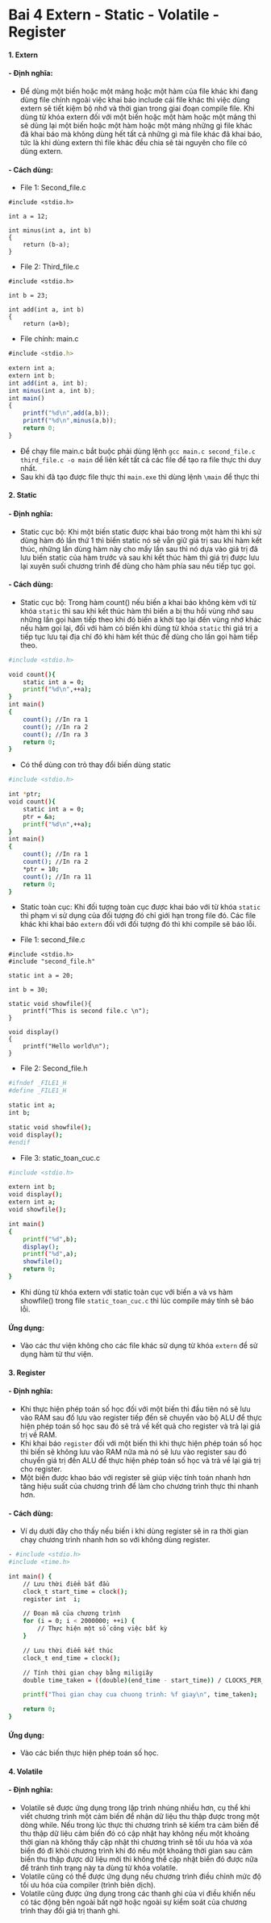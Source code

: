 
# Bai 4 Extern - Static - Volatile - Register
#### 1. Extern
#### - Định nghĩa:
- Để dùng một biến hoặc một mảng hoặc một hàm của file khác khi đang dùng file chính ngoài việc khai báo include cái file khác thì việc dùng extern sẽ tiết kiệm bộ nhớ và thời gian trong giai đoạn compile file. Khi dùng từ khóa extern đối với một biến hoặc một hàm hoặc một mảng thì sẽ dùng lại một biến hoặc một hàm hoặc một mảng những gì file khác đã khai báo mà không dùng hết tất cả những gì mà file khác đã khai báo, tức là khi dùng extern thì file khác đều chia sẽ tài nguyên cho file có dùng extern.
#### - Cách dùng:
- File 1: Second_file.c
```javascripst 
#include <stdio.h>

int a = 12;

int minus(int a, int b)
{
    return (b-a);
}

```
- File 2: Third_file.c
```javascripst 
#include <stdio.h>

int b = 23;

int add(int a, int b)
{
    return (a+b);
```
- File chính: main.c
```javascript
#include <stdio.h>

extern int a;
extern int b;
int add(int a, int b);
int minus(int a, int b);
int main()
{
    printf("%d\n",add(a,b));
    printf("%d\n",minus(a,b));
    return 0;
}
```
- Để chạy file main.c bắt buộc phải dùng lệnh `gcc main.c second_file.c third_file.c -o main` dể liên kết tất cả các file để tạo ra file thực thi duy nhất.
- Sau khi đã tạo được file thực thi `main.exe` thì dùng lệnh `\main` để thực thi
#### 2. Static
#### - Định nghĩa:
- Static cục bộ: Khi một biến static được khai báo trong một hàm thì khi sử dùng hàm đó lần thứ 1 thì biến static nó sẽ vẫn giữ giá trị sau khi hàm kết thúc, những lần dùng hàm này cho mấy lần sau thì nó dựa vào giá trị đã lưu biến static của hàm trước và sau khi kết thúc hàm thì giá trị được lưu lại xuyên suối chương trình để dùng cho hàm phía sau nếu tiếp tục gọi.  
#### - Cách dùng:
- Static cục bộ: Trong hàm count() nếu biến a khai báo không kèm với từ khóa `static` thì sau khi kết thúc hàm thì biến a bị thu hồi vùng nhớ sau những lần gọi hàm tiếp theo khi đó biến a khởi tạo lại đến vùng nhớ khác nếu hàm gọi lại, đối với hàm có biến khi dùng từ khóa `static` thì giá trị a tiếp tục lưu tại địa chỉ đó khi hàm kết thúc để dùng cho lần gọi hàm tiếp theo. 
```bash
#include <stdio.h>

void count(){
    static int a = 0;
    printf("%d\n",++a);
}
int main()
{
    count(); //In ra 1
    count(); //In ra 2
    count(); //In ra 3
    return 0;
}
```
- Có thể dùng con trỏ thay đổi biến dùng static
```bash
#include <stdio.h>

int *ptr;
void count(){
    static int a = 0;
    ptr = &a;
    printf("%d\n",++a);
}
int main()
{
    count(); //In ra 1
    count(); //In ra 2
    *ptr = 10;
    count(); //In ra 11
    return 0;
}
```
- Static toàn cục: Khi đối tượng toàn cục được khai báo với từ khóa `static` thì phạm vi sử dụng của đối tượng đó chỉ giới hạn trong file đó. Các file khác khi khai báo `extern` đối với đối tượng đó thì khi compile sẽ báo lỗi.

- File 1: second_file.c
```javasript
#include <stdio.h>
#include "second_file.h"

static int a = 20;

int b = 30;

static void showfile(){
    printf("This is second file.c \n");
}

void display()
{
    printf("Hello world\n");
}
```
- File 2: Second_file.h
```bash
#ifndef _FILE1_H
#define _FILE1_H

static int a;
int b;

static void showfile();
void display();
#endif
```
- File 3: static_toan_cuc.c
```bash
#include <stdio.h>

extern int b;
void display();
extern int a;
void showfile();

int main()
{
    printf("%d",b);
    display();
    printf("%d",a);
    showfile();
    return 0;
}
```
- Khi dùng từ khóa extern với static toàn cục với biến a và vs hàm showfile() trong file `static_toan_cuc.c` thì lúc compile máy tính sẽ báo lỗi.
#### Ứng dụng:
- Vào các thư viện không cho các file khác sử dụng từ khóa `extern` để sử dụng hàm từ thư viện.
#### 3. Register
#### - Định nghĩa:
- Khi thực hiện phép toán số học đối với một biến thì đầu tiên nó sẽ lưu vào RAM sau đố lưu vào register tiếp đến sẽ chuyển vào bộ ALU để thực hiện phép toán số học sau đó sẽ trả về kết quả cho register và trả lại giá trị về RAM.
- Khi khai báo `register` đối với một biến thì khi thực hiện phép toán số học thì biến sẽ không lưu vào RAM nữa mà nó sẽ lưu vào register sau đó chuyển giá trị đến ALU để thực hiện phép toán số học và trả về lại giá trị cho register.
- Một biến được khao báo với register sẽ giúp việc tính toán nhanh hơn tăng hiệu suất của chương trình để làm cho chương trình thực thi nhanh hơn.
#### - Cách dùng:
- Ví dụ dưới đây cho thấy nếu biến i khi dùng register sẽ in ra thời gian chạy chương trình nhanh hơn so với không dùng register.
```bash
- #include <stdio.h>
#include <time.h>

int main() {
    // Lưu thời điểm bắt đầu
    clock_t start_time = clock();
    register int  i;

    // Đoạn mã của chương trình
    for (i = 0; i < 2000000; ++i) {
        // Thực hiện một số công việc bất kỳ
    }

    // Lưu thời điểm kết thúc
    clock_t end_time = clock();

    // Tính thời gian chạy bằng miligiây
    double time_taken = ((double)(end_time - start_time)) / CLOCKS_PER_SEC;

    printf("Thoi gian chay cua chuong trinh: %f giay\n", time_taken);

    return 0;
}
```
#### Ứng dụng: 
- Vào các biến thực hiện phép toán số học.
#### 4. Volatile
#### - Định nghĩa:
 - Volatile sẽ được ứng dụng trong lập trình nhúng nhiều hơn, cụ thể khi viết chương trình một cảm biến để nhận dữ liệu thu thập được trong một dòng while. Nếu trong lúc thực thi chương trình sẽ kiểm tra cảm biến để thu thập dữ liệu cảm biến đó có cập nhật hay không nếu một khoảng thời gian nà không thấy cập nhật thì chương trình  sẽ tối ưu hóa và xóa biến đó đi khỏi chương trình khi đó nếu một khoảng thời gian sau cảm biến thu thập được dữ liệu mới thì không thể cập nhật biến đó được nữa để tránh tình trạng này ta dùng từ khóa volatile.
 - Volatile cũng có thể được ứng dụng nếu chương trình điều chỉnh mức độ tối ưu hóa của compiler (trình biên dịch).
 - Volatile cũng được ứng dụng trong các thanh ghi của vi điều khiển nếu có tác động bên ngoài bất ngờ hoặc ngoài sự kiểm soát của chương trình thay đổi giá trị thanh ghi.  

